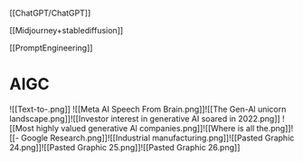 [[ChatGPT/ChatGPT]]

[[Midjourney+stablediffusion]]

[[PromptEngineering]]




# AIGC
![[Text-to-.png]]
![[Meta AI Speech From Brain.png]]![[The Gen-Al unicorn landscape.png]]![[Investor interest in generative AI soared in 2022.png]]
![[Most highly valued generative Al companies.png]]![[Where is all the.png]]![[- Google Research.png]]![[Industrial manufacturing.png]]![[Pasted Graphic 24.png]]![[Pasted Graphic 25.png]]![[Pasted Graphic 26.png]]